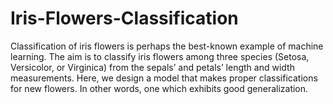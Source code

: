 # Iris-Flowers-Classification
Classification of iris flowers is perhaps the best-known example of machine learning. The aim is to classify iris flowers among three species (Setosa, Versicolor, or Virginica) from the sepals’ and petals’ length and width measurements. Here, we design a model that makes proper classifications for new flowers. In other words, one which exhibits good generalization.
